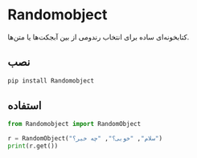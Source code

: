 # Randomobject

کتابخونه‌ای ساده برای انتخاب رندومی از بین آبجکت‌ها یا متن‌ها.

## نصب
```bash
pip install Randomobject
```

## استفاده
```python
from Randomobject import RandomObject

r = RandomObject("سلام", "خوبی؟", "چه خبر؟")
print(r.get())
```
